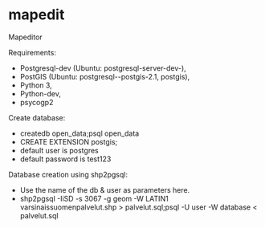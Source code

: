 # mapedit
Mapeditor

Requirements:
 - Postgresql-dev (Ubuntu: postgresql-server-dev-<version>),
 - PostGIS (Ubuntu: postgresql-<version>-postgis-2.1, postgis),
 - Python 3,
 - Python-dev,
 - psycogp2

Create database:
- createdb open_data;psql open_data
- CREATE EXTENSION postgis;
- default user is postgres
- default password is test123

Database creation using shp2pgsql:
 - Use the name of the db & user as parameters here.
 - shp2pgsql -IiSD -s 3067 -g geom -W LATIN1 varsinaissuomenpalvelut.shp > palvelut.sql;psql -U user -W database < palvelut.sql
